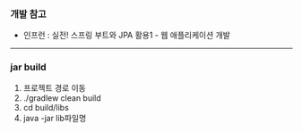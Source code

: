 ### 개발 참고
    
+   인프런 : 실전! 스프링 부트와 JPA 활용1 - 웹 애플리케이션 개발

------------
### jar build
1.  프로젝트 경로 이동
2.  ./gradlew clean build
3.  cd build/libs
4.  java -jar lib파일명